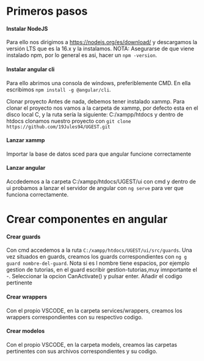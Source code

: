 # Primeros pasos
#### Instalar NodeJS
Para ello nos dirigimos a https://nodejs.org/es/download/ y descargamos la versión LTS que es la 16.x y la instalamos. NOTA: Asegurarse de que viene instalado npm, por lo general es asi, hacer un `npm -version`.

#### Instalar angular cli
Para ello abrimos una consola de windows, preferiblemente CMD. En ella escribimos `npm install -g @angular/cli`.

 Clonar proyecto
Antes de nada, debemos tener instalado xammp. Para clonar el proyecto nos vamos a la carpeta de xammp, por defecto esta en el disco local C, y la ruta sería la siguiente: C:/xampp/htdocs y dentro de htdocs clonamos nuestro proyecto con `git clone https://github.com/19Jules94/UGEST.git`

#### Lanzar xammp
Importar la base de datos sced para que angular funcione correctamente

#### Lanzar angular

Accdedemos a la carpeta C:/xampp/htdocs/UGEST/ui con cmd y dentro de ui probamos a lanzar el servidor de angular con `ng serve` para ver que funciona correctamente.

# Crear componentes en angular

#### Crear guards 
Con cmd accedemos a la ruta `C:/xampp/htdocs/UGEST/ui/src/guards`. Una vez situados en guards, creamos los guards correspondientes con `ng g guard nombre-del-guard`. Nota si es l nombre tiene espacios, por ejemplo gestion de tutorias, en el guard escribir gestion-tutorias,muy imnportante  el -. Seleccionar la opcion CanActivate() y pulsar enter. Añadir el codigo pertinente

#### Crear wrappers
Con el propio VSCODE, en la carpeta services/wrappers, creamos los wrappers correspondientes con su respectivo codigo.

#### Crear modelos
Con el propio VSCODE, en la carpeta models, creamos las carpetas pertinentes con sus archivos correspondientes y su codigo.